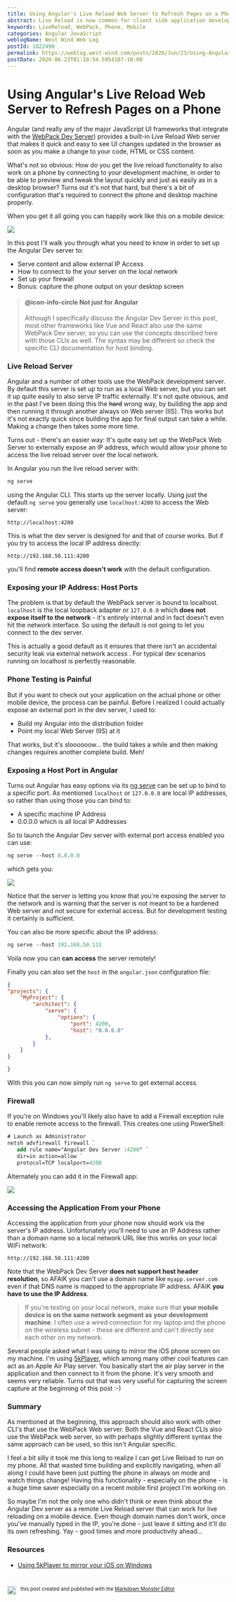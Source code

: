 ```yaml
---
title: Using Angular's Live Reload Web Server to Refresh Pages on a Phone
abstract: Live Reload is now common for client side application development and it has become ubiquitous for Web development. But setting up Live Reload to work on a phone is not quite so obvious. In this post I'll walk you through what you need to do to get Live Reload to work on a mobile device for more productive on-device execution.
keywords: LiveReload, WebPack, Phone, Mobile
categories: Angular JavaScript
weblogName: West Wind Web Log
postId: 1822490
permalink: https://weblog.west-wind.com/posts/2020/Jun/23/Using-Angulars-Live-Reload-Web-Server-to-Refresh-Pages-on-a-Phone
postDate: 2020-06-23T01:10:54.5954107-10:00
---
```

# Using Angular's Live Reload Web Server to Refresh Pages on a Phone

Angular (and really any of the major JavaScript UI frameworks that integrate with the [WebPack Dev Server](https://webpack.js.org/configuration/dev-server/)) provides a built-in Live Reload Web server that makes it quick and easy to see UI changes updated in the browser as soon as you make a change to your code, HTML or CSS content. 

What's not so obvious: How do you get the live reload functionality to also work on a phone by connecting to your development machine, in order to be able to preview and tweak the layout quickly and just as easily as in a desktop browser? Turns out it's not that hard, but there's a bit of configuration that's required to connect the phone and desktop machine properly. 

When you get it all going you can happily work like this on a mobile device:

![](https://github.com/RickStrahl/ImageDrop/raw/master/BlogPosts/IPhoneAngularServerLiveReloadPreview.gif)

In this post I'll walk you through what you need to know in order to set up the Angular Dev server to:

* Serve content and allow external IP Access
* How to connect to the your server on the local network
* Set up your firewall
* Bonus: capture the phone output on your desktop screen

> #### @icon-info-circle Not just for Angular
> Although I specifically discuss the Angular Dev Server in this post, most other frameworks like Vue and React also use the same WebPack Dev server, so you can use the concepts described here with those CLIs as well. The syntax may be different so check the specific CLI documentation for host binding.

### Live Reload Server
Angular and a number of other tools use the WebPack development server. By default this server is set up to run as a local Web server, but you can set it up quite easily to also serve IP traffic externally. It's not quite obvious, and in the past I've been doing this the ~~hard~~ wrong way, by building the app and then running it through another always on Web server (IIS). This works but it's not exactly quick since building the app for final output can take a while. Making a change then takes some more time. 

Turns out - there's an easier way: It's quite easy set up the WebPack Web Server to externally expose an IP address, which would allow your phone to access the live reload server over the local network.

In Angular you run the live reload server with:

```ps
ng serve
```

using the Angular CLI. This starts up the server locally. Using just the default  `ng serve` you generally use `localhost:4200` to access the Web server:

```text
http://localhost:4200
```

This is what the dev server is designed for and that of course works. But if you try to access the local IP address directly:

```text
http://192.168.50.111:4200
```

you'll find **remote access doesn't work** with the default configuration.

### Exposing your IP Address: Host Ports
The problem is that by default the WebPack server is bound to localhost. `localhost` is the local loopback adapter or `127.0.0.0` which **does not expose itself to the network** - it's entirely internal and in fact doesn't even hit the network interface. So using the default is not going to let you connect to the dev server.

This is actually a good default as it ensures that there isn't an accidental security leak via external network access . For typical dev scenarios running on localhost is perfectly reasonable.

### Phone Testing is Painful
But if you want to check out your application on the actual phone or other mobile device, the process can be painful. Before I realized I could actually expose an external port in the dev server, I used to:

* Build my Angular into the distribution folder
* Point my local Web Server (IIS) at it

That works, but it's sloooooow... the build takes a while and then making changes requires another complete build. Meh!

### Exposing a Host Port in Angular
Turns out Angular has easy options via its [ng serve](https://angular.io/cli/serve) can be set up to bind to a specific port. As mentioned `localhost` or `127.0.0.0` are local IP addresses, so rather than using those you can bind to:

* A specific machine IP Address
* 0.0.0.0 which is all local IP Addresses

So to launch the Angular Dev server with external port access enabled you can use:

```ps
ng serve --host 0.0.0.0
```

which gets you:

![](LaunchWithHost.png)

Notice that the server is letting you know that you're exposing the server to the network and is warning that the server is not meant to be a hardened Web server and not secure for external access. But for development testing it certainly is sufficient.

You can also be more specific about the IP address:

```ps
ng serve --host 192.168.50.111
```

Voila now you can **can access** the server remotely!

Finally you can also set the `host` in the `angular.json` configuration file:

```json
{
"projects": {
    "MyProject": {
        "architect": {
            "serve": {
                "options": {
                    "port": 4200,
                    "host": "0.0.0.0"
            },            
        }
    }
}

}
```

With this you can now simply run `ng serve` to get external access.

### Firewall
If you're on Windows you'll likely also have to add a Firewall exception rule to enable remote access to the firewall. This creates one using PowerShell:

```ps
# Launch as Administrator
netsh advfirewall firewall `
   add rule name="Angular Dev Server :4200" `
   dir=in action=allow `
   protocol=TCP localport=4200
```

Alternately you can add it in the Firewall app:

![](AngularDevServerFirewallRule.png)

### Accessing the Application From your Phone
Accessing the application from your phone now should work via the server's IP address. Unfortunately you'll need to use an IP Address rather than a domain name so a local network URL like this works on your local WiFi network:

```text
http://192.168.50.111:4200
```

Note that the WebPack Dev Server **does not support host header resolution**, so AFAIK you can't use a domain name like `myapp.server.com` even if that DNS name is mapped to the appropriate IP address. AFAIK **you have to use the IP Address**.

> If you're testing on your local network, make sure that **your mobile device is on the same network segment as your development machine**. I often use a wired connection for my laptop and the phone on the wireless subnet - these are different and can't directly see each other on my network. 

Several people asked what I was using to mirror the iOS phone screen on my machine. I'm using [5kPlayer](https://weblog.west-wind.com/posts/2020/Jun/26/Mirror-your-iOS-Device-Screen-on-Windows-with-the-free-5KPlayer), which among many other cool features can act as an Apple Air Play server. You basically start the air play server in the application and then connect to it from the phone. It's very smooth and seems very reliable. Turns out that was very useful for capturing the screen capture at the beginning of this post :-)

### Summary
As mentioned at the beginning, this approach should also work with other CLI's that use the WebPack Web server. Both the Vue and React CLIs also use the WebPack web server, so with perhaps slightly different syntax the same approach can be used, so this isn't Angular specific.

I feel a bit silly it took me this long to realize I can get Live Reload to run on my phone. All that wasted time building and explicitly navigating, when all along I could have been just putting the phone in always on mode and watch things change! Having this functionality - especially on the phone - is a huge time saver especially on a recent mobile first project I'm working on.

So maybe I'm not the only one who didn't think or even think about the Angular Dev server as a remote Live Reload server that can work for live reloading on a mobile device. Even though domain names don't work, once you've manually typed in the IP, you're done - just leave it sitting and it'll do its own refreshing. Yay - good times and more productivity ahead...

### Resources

* [Using 5kPlayer to mirror your iOS on Windows](https://weblog.west-wind.com/posts/2020/Jun/26/Mirror-your-iOS-Device-Screen-on-Windows-with-the-free-5KPlayer)


<div style="margin-top: 30px;font-size: 0.8em;
            border-top: 1px solid #eee;padding-top: 8px;">
    <img src="https://markdownmonster.west-wind.com/favicon.png"
         style="height: 20px;float: left; margin-right: 10px;"/>
    this post created and published with the 
    <a href="https://markdownmonster.west-wind.com" 
       target="top">Markdown Monster Editor</a> 
</div>